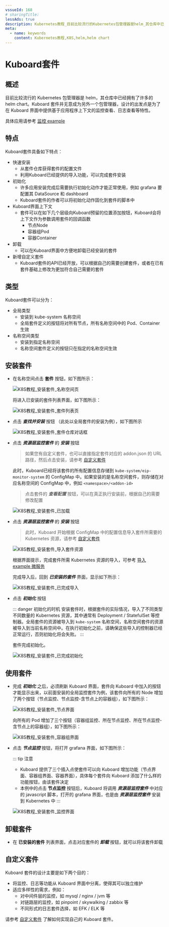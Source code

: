 ```yaml
---
vssueId: 168
# sharingTitle: 
lessAds: true
description: Kubernetes教程_目前比较流行的Kubernetes包管理器是helm_其仓库中已经拥有了许多的helm_chart_Kuboard套件并无意成为另外一个包管理器_设计的出发点是为了在Kuboard界面中提供基于应用程序上下文的监控查看_日志查看等特性
meta:
  - name: keywords
    content: Kubernetes教程,K8S,helm,helm chart
---
```


# Kuboard套件

<AdSenseTitle/>

## 概述

目前比较流行的 Kubernetes 包管理器是 helm，其仓库中已经拥有了许多的 helm chart。Kuboard 套件并无意成为另外一个包管理器，设计的出发点是为了在 Kuboard 界面中提供基于应用程序上下文的监控查看、日志查看等特性。

具体应用请参考 [监控 example](/guide/example/monitor.html)

## 特点

Kuboard套件具备如下特点：
* 快速安装
  * 从套件仓库获得套件的配置文件
  * 利用Kuboard已经提供的导入功能，可以完成套件安装
* 初始化
  * 许多应用安装完成后需要执行初始化动作才能正常使用，例如 grafana 要配置其 DataSource 和 dashboard
  * Kuboard套件的作者可以将初始化动作固化到套件的脚本中
* Kuboard界面上下文
  * 套件可以在如下几个层级向Kuboard预留的位置添加按钮，Kuboard会将上下文作为参数调用套件的回调函数
    * 节点Node
    * 容器组Pod
    * 容器Container
* 卸载
  * 可以在Kuboard界面中方便地卸载已经安装的套件
* 新增自定义套件
  * Kuboard套件的API已经开放，可以根据自己的需要创建套件，或者在已有套件基础上修改为更加符合自己需要的套件

## 类型

Kuboard套件可以分为：
* 全局类型
  * 安装到 kube-system 名称空间
  * 全局套件定义的按钮将对所有节点，所有名称空间中的 Pod、Container 生效
* 名称空间类型
  * 安装到指定名称空间
  * 名称空间套件定义的按钮只在指定的名称空间生效

## 安装套件

* 在名称空间点击 **套件** 按钮，如下图所示：

  ![K8S教程_安装套件_名称空间页](./README.assets/image-20191124194210820.png)

  将进入已安装的套件列表界面，如下图所示：

  ![K8S教程_安装套件_套件列表页](./README.assets/image-20191124194309133.png)

* 点击 ***查找并安装*** 按钮 （此处以全局套件的安装为例），如下图所示

  ![K8S教程_安装套件_套件仓库对话框](./README.assets/image-20191124194352173.png)

* 点击 ***资源层监控套件*** 的 ***安装*** 按钮

  > 如果您有自定义套件，也可以直接指定套件对应的 addon.json 的 URL 路径，然后点击安装，请参考 [自定义套件](./customize.html)

  此时，Kuboard已经将该套件的所有配置信息存储到 `kube-system/eip-monitor-system` 的 ConfigMap 中。如果安装的是名称空间套件，则存储在对应名称空间的 ConfigMap 中，例如 `<namespace>/<addon-id>`

  > 点击套件的 ***查看配置*** 按钮，可以在真正执行安装前，根据自己的需要修改配置

  ![K8S教程_安装套件_已加载](./README.assets/image-20191124194643545.png)

* 点击 ***资源层监控套件*** 的 ***安装*** 按钮

  > 此时，Kuboard 开始根据 ConfigMap 中的配置信息导入套件所需要的 Kubernetes 资源，请参考 [自定义套件](./customize.html)

  ![K8S教程_安装套件_导入套件资源](./README.assets/image-20191124195047680.png)

  根据界面提示，完成套件所需 Kubernetes 资源的导入，可参考 [导入 example 微服务](/guide/example/import.html)

  完成导入后，回到 ***已安装的套件*** 界面，显示如下所示：

  ![K8S教程_安装套件_已完成导入](./README.assets/image-20191124195358663.png)

* 点击 ***初始化*** 按钮

  ::: danger 初始化的时机
  安装套件时，根据套件的实际情况，导入了不同类型不同数量的 Kubernetes 资源，其中通常有 Deployment / StatefulSet 等控制器。全局套件的资源被导入到 `kube-system` 名称空间，名称空间套件的资源被导入到当前名称空间中。在执行初始化之前，请确保这些导入的控制器已经正常运行，否则初始化将会失败。
  :::

  套件完成初始化。

   ![K8S教程_安装套件_已完成初始化](./README.assets/image-20191124195510253.png)

## 使用套件

* 完成 ***初始化*** 之后，必须刷新 Kuboard 界面，套件向 Kuboard 中加入的按钮才能显示出来，以前面安装的全局监控套件为例，该套件向所有的 Node 增加了两个按钮（节点监控、节点监控-含节点上的容器组），如下图所示：

  ![K8S教程_安装套件_节点界面](./README.assets/image-20191124201230365.png)

  向所有的 Pod 增加了三个按钮（容器组监控、所在节点监控、所在节点监控-含节点上的容器组），如下图所示：

  ![K8S教程_安装套件_容器组界面](./README.assets/image-20191124201039841.png)

* 点击 ***节点监控*** 按钮，将打开 grafana 界面，如下图所示：

  ::: tip 注意
  * Kuboard 提供了三个插入点使套件可以向 Kuboard 增加功能（节点界面、容器组界面、容器界面），具体每个套件向 Kuboard 添加了什么样的功能按钮，由该套件决定
  * 本例中的点击 **节点监控** 按钮后，Kuboard 将调用 ***资源层监控套件*** 中对应的 javascript 脚本，打开的 grafana 界面，也是由 ***资源层监控套件*** 安装到 Kubernetes 中
  :::
  
  ![K8S教程_安装套件_监控界面](./README.assets/image-20191124201842024.png)

## 卸载套件

* 在 **已安装的套件** 列表界面，点击对应套件的 ***卸载*** 按钮，就可以将该套件卸载

## 自定义套件

Kuboard 套件的设计主要是如下两个目的：
* 将监控、日志等功能从 Kuboard 界面中分离，使得其可以独立维护
* 适应多样性的需求，例如：
  * 对中间件层的监控，如 mysql / nginx / jvm 等
  * 对链路层的监控，如 pinpoint / skywalking / zabbix 等
  * 不同形式的日志套件选择，如 EFK / ELK 等

请参考 [自定义套件](./customize.html) 了解如何实现自己的 Kuboard 套件。
